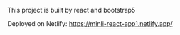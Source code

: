 This project is built by react and bootstrap5

Deployed on Netlify:
https://minli-react-app1.netlify.app/

